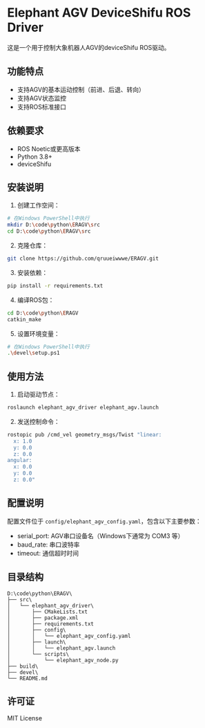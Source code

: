 # Elephant AGV DeviceShifu ROS Driver

这是一个用于控制大象机器人AGV的deviceShifu ROS驱动。

## 功能特点

- 支持AGV的基本运动控制（前进、后退、转向）
- 支持AGV状态监控
- 支持ROS标准接口

## 依赖要求

- ROS Noetic或更高版本
- Python 3.8+
- deviceShifu

## 安装说明

1. 创建工作空间：
```bash
# 在Windows PowerShell中执行
mkdir D:\code\python\ERAGV\src
cd D:\code\python\ERAGV\src
```

2. 克隆仓库：
```bash
git clone https://github.com/qruueiwwwe/ERAGV.git
```

3. 安装依赖：
```bash
pip install -r requirements.txt
```

4. 编译ROS包：
```bash
cd D:\code\python\ERAGV
catkin_make
```

5. 设置环境变量：
```bash
# 在Windows PowerShell中执行
.\devel\setup.ps1
```

## 使用方法

1. 启动驱动节点：
```bash
roslaunch elephant_agv_driver elephant_agv.launch
```

2. 发送控制命令：
```bash
rostopic pub /cmd_vel geometry_msgs/Twist "linear:
  x: 1.0
  y: 0.0
  z: 0.0
angular:
  x: 0.0
  y: 0.0
  z: 0.0"
```

## 配置说明

配置文件位于 `config/elephant_agv_config.yaml`，包含以下主要参数：

- serial_port: AGV串口设备名（Windows下通常为 COM3 等）
- baud_rate: 串口波特率
- timeout: 通信超时时间

## 目录结构

```
D:\code\python\ERAGV\
├── src\
│   └── elephant_agv_driver\
│       ├── CMakeLists.txt
│       ├── package.xml
│       ├── requirements.txt
│       ├── config\
│       │   └── elephant_agv_config.yaml
│       ├── launch\
│       │   └── elephant_agv.launch
│       └── scripts\
│           └── elephant_agv_node.py
├── build\
├── devel\
└── README.md
```

## 许可证

MIT License 